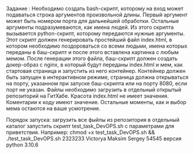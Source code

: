 Задание :
Необходимо создать bash-скрипт, которому на вход может подаваться строка аргументов произвольной длины.
Первый аргумент может быть номером порта для дальнейшей обработки. Остальные аргументы подразумеваются, как имена людей.
Из этого скрипта вызывается python-скрипт, которому передаются нужные аргументы. Этот скрипт должен генерировать простейший файл index.html, в котором необходимо поздороваться со всеми людьми, имена которых переданы в баш-скрипт и после этого вставлена картинка с любым мемом.
После генерации этого файла, баш-скрипт должен создать докер-образ с nginx, в который будут переданы index.html и мем, как стартовая страница и запустить из него контейнер. Контейнер должен быть запущен в интерактивном режиме, страница должна открываться на порту, указанном при запуске баш-скрипта или на порту 8080, если порт не указан. Файлы необходимо загрузить в отдельный открытый репозиторий на ГитХабе. Красота index.html не имеет значения. Коментарии к коду имеют значение.
Остальные моменты, как и выбор мема остаются на ваше усмотрение.

Порядок запуска:
загрузить все фыйлы из репозитория в отдельный каталог
запустить скрипт test_task_DevOPS.sh с параметрами для приветствия. Например: chmod +x test_task_DevOPS.sh && ./test_task_DevOPS.sh 2323233 Victorya Maksim Sergey 54545
версия python 3.10.6 
